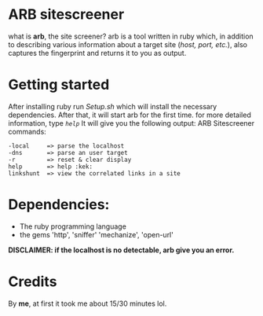 # ARB sitescreener
what is **arb**, the site screener?
arb is a tool written in ruby ​​which, in addition to describing various information about a target site (_host, port, etc._), also captures the fingerprint and returns it to you as output.

# Getting started

After installing ruby ​​run _Setup.sh_ which will install the necessary dependencies. After that, it will start arb for the first time. for more detailed information, type _`help`_
It will give you the following output:
ARB Sitescreener commands:

```
-local     => parse the localhost
-dns       => parse an user target
-r         => reset & clear display
help       => help :kek:
linkshunt  => view the correlated links in a site
```

# Dependencies:

- The ruby programming language
- the gems 'http', 'sniffer' 'mechanize', 'open-url'

**DISCLAIMER: if the localhost is no detectable, arb give you an error.**

# Credits
By **me**, at first it took me about 15/30 minutes lol.
